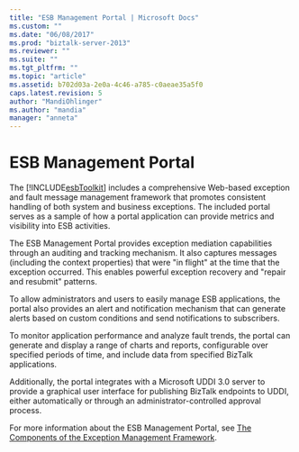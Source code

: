 ```yaml
---
title: "ESB Management Portal | Microsoft Docs"
ms.custom: ""
ms.date: "06/08/2017"
ms.prod: "biztalk-server-2013"
ms.reviewer: ""
ms.suite: ""
ms.tgt_pltfrm: ""
ms.topic: "article"
ms.assetid: b702d03a-2e0a-4c46-a785-c0aeae35a5f0
caps.latest.revision: 5
author: "MandiOhlinger"
ms.author: "mandia"
manager: "anneta"
---
```

# ESB Management Portal
The [!INCLUDE[esbToolkit](../includes/esbtoolkit-md.md)] includes a comprehensive Web-based exception and fault message management framework that promotes consistent handling of both system and business exceptions. The included portal serves as a sample of how a portal application can provide metrics and visibility into ESB activities.  
  
 The ESB Management Portal provides exception mediation capabilities through an auditing and tracking mechanism. It also captures messages (including the context properties) that were "in flight" at the time that the exception occurred. This enables powerful exception recovery and "repair and resubmit" patterns.  
  
 To allow administrators and users to easily manage ESB applications, the portal also provides an alert and notification mechanism that can generate alerts based on custom conditions and send notifications to subscribers.  
  
 To monitor application performance and analyze fault trends, the portal can generate and display a range of charts and reports, configurable over specified periods of time, and include data from specified BizTalk applications.  
  
 Additionally, the portal integrates with a Microsoft UDDI 3.0 server to provide a graphical user interface for publishing BizTalk endpoints to UDDI, either automatically or through an administrator-controlled approval process.  
  
 For more information about the ESB Management Portal, see [The Components of the Exception Management Framework](../esb-toolkit/the-components-of-the-exception-management-framework.md).